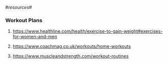 #*resources*#

### Workout Plans

1) https://www.healthline.com/health/exercise-to-gain-weight#exercises-for-women-and-men

2) https://www.coachmag.co.uk/workouts/home-workouts

3) https://www.muscleandstrength.com/workout-routines


